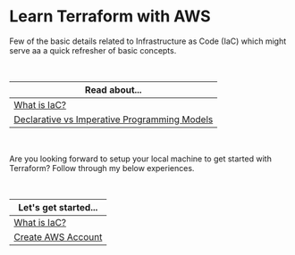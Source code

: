# Learn Terraform with AWS

Few of the basic details related to Infrastructure as Code (IaC) which might serve aa a quick refresher of basic concepts.

<br />

| Read about... | 
|--|
| [What is IaC?](./docs/iac_basics.md#what-is-iac) |
| [Declarative vs Imperative Programming Models](./docs/iac_basics.md#declarative-vs-imperative-programming-models) |

<br />

Are you looking forward to setup your local machine to get started with Terraform? Follow through my below experiences.

<br />

| Let's get started... | 
|--|
| [What is IaC?](./docs/iac_basics.md#what-is-iac) |
| [Create AWS Account](./docs/dev_machine_setup.md#create-aws-account) |
